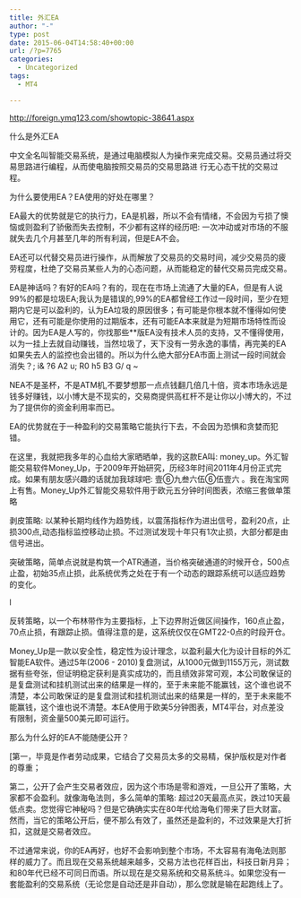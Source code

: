 ```yaml
---
title: 外汇EA
author: "-"
type: post
date: 2015-06-04T14:58:40+00:00
url: /?p=7765
categories:
  - Uncategorized
tags:
  - MT4

---
```

http://foreign.ymq123.com/showtopic-38641.aspx
  
什么是外汇EA

中文全名叫智能交易系统，是通过电脑模拟人为操作来完成交易。交易员通过将交易思路进行编程，从而使电脑按照交易员的交易思路进 行无心态干扰的交易过程。
  
为什么要使用EA？EA使用的好处在哪里？
  
EA最大的优势就是它的执行力，EA是机器，所以不会有情绪，不会因为亏损了懊恼或则盈利了骄傲而失去控制，不少都有这样的经历吧: 一次冲动或对市场的不服就失去几个月甚至几年的所有利润，但是EA不会。

EA还可以代替交易员进行操作，从而解放了交易员的交易时间，减少交易员的疲劳程度，杜绝了交易员某些人为的心态问题，从而能稳定的替代交易员完成交易。

EA是神话吗？有好的EA吗？有的，现在在市场上流通了大量的EA，但是有人说99%的都是垃圾EA;我认为是错误的,99%的EA都曾经工作过一段时间，至少在短期内它是可以盈利的，认为EA垃圾的原因很多；有可能是你根本就不懂得如何使用它，还有可能是你使用的过期版本，还有可能EA本来就是为短期市场特性而设计的。因为EA是人写的，你找那些**版EA没有技术人员的支持，又不懂得使用，以为一挂上去就自动赚钱，当然垃圾了，天下没有一劳永逸的事情，再完美的EA如果失去人的监控也会出错的。所以为什么绝大部分EA市面上测试一段时间就会消失？; i& ?6 A2 u; R0 h5 B3 G/ q ~
  
NEA不是圣杯，不是ATM机,不要梦想那一点点钱翻几倍几十倍，资本市场永远是钱多好赚钱，以小博大是不现实的，交易商提供高杠杆不是让你以小博大的，不过为了提供你的资金利用率而已。

EA的优势就在于一种盈利的交易策略它能执行下去，不会因为恐惧和贪婪而犯错。
  
在这里，我就把我多年的心血给大家晒晒单，我的这款EA叫: money_up。外汇智能交易软件Money_Up，于2009年开始研究，历经3年时间2011年4月份正式完成。如果有朋友感兴趣的话就加我球球吧: 壹⑥九叁六伍⑥伍壹六 。我在淘宝网上有售。Money_Up外汇智能交易软件用于欧元五分钟时间图表，浓缩三套做单策略

剥皮策略: 以某种长期均线作为趋势线，以震荡指标作为进出信号，盈利20点，止损300点,动态指标监控移动止损。不过测试发现十年只有1次止损，大部分都是由信号进出。

突破策略，简单点说就是构筑一个ATR通道，当价格突破通道的时候开仓，500点止盈，初始35点止损，此系统优秀之处在于有一个动态的跟踪系统可以适应趋势的变化。

l
  
反转策略，以一个布林带作为主要指标，上下边界附近做区间操作，160点止盈，70点止损，有跟踪止损。值得注意的是，这系统仅仅在GMT22-0点的时段开仓。

Money_Up是一款以安全性，稳定性为设计理念，以盈利最大化为设计目标的外汇智能EA软件。通过5年(2006 - 2010)复盘测试，从1000元做到1155万元，测试数据有些夸张，但证明稳定获利是真实成功的，而且绩效非常可观，本公司敢保证的是复盘测试和挂机测试出来的结果是一样的，至于未来能不能赢钱，这个谁也说不清楚，本公司敢保证的是复盘测试和挂机测试出来的结果是一样的，至于未来能不能赢钱，这个谁也说不清楚。本EA使用于欧美5分钟图表，MT4平台，对点差没有限制，资金量500美元即可运行。
  
那么为什么好的EA不能随便公开？
  
[第一，毕竟是作者劳动成果，它结合了交易员太多的交易精，保护版权是对作者的尊重；

第二，公开了会产生交易者效应，因为这个市场是零和游戏，一旦公开了策略，大家都不会盈利。就像海龟法则，多么简单的策略: 超过20天最高点买，跌过10天最低点卖。您觉得它神秘吗？但是它确确实实在80年代给海龟们带来了巨大财富。然而，当它的策略公开后，便不那么有效了，虽然还是盈利的，不过效果是大打折扣，这就是交易者效应。
  
不过通常来说，你的EA再好，也好不会影响到整个市场，不太容易有海龟法则那样的威力了。而且现在交易系统越来越多，交易方法也花样百出，科技日新月异；和80年代已经不可同日而语。所以现在是交易系统和交易系统斗。如果您没有一套能盈利的交易系统（无论您是自动还是非自动），那么您就是输在起跑线上了。